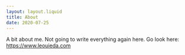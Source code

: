 ```yaml
---
layout: layout.liquid
title: About
date: 2020-07-25
---
```


A bit about me. Not going to write everything again here. Go look here:
https://www.leouieda.com
